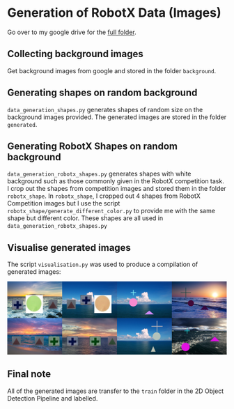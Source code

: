 
# Generation of RobotX Data (Images)

Go over to my google drive for the [full folder]().

## Collecting background images

Get background images from google and stored in the folder `background`.

## Generating shapes on random background

`data_generation_shapes.py` generates shapes of random size on the background images provided. The generated images are stored in the folder `generated`.

## Generating RobotX Shapes on random background

`data_generation_robotx_shapes.py` generates shapes with white background such as those commonly given in the RobotX competition task. I crop out the shapes from competition images and stored them in the folder `robotx_shape`. In `robotx_shape`, I cropped out 4 shapes from RobotX Competition images but I use the script `robotx_shape/generate_different_color.py` to provide me with the same shape but different color. These shapes are all used in 
`data_generation_robotx_shapes.py`

## Visualise generated images

The script `visualisation.py` was used to produce a compilation of generated images:

![im](generated_image.jpg)


## Final note

All of the generated images are transfer to the `train` folder in the 2D Object Detection Pipeline and labelled.
